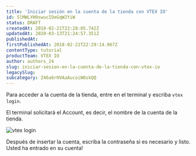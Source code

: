 ```yaml
---
title: 'Iniciar sesión en la cuenta de la tienda con VTEX IO'
id: 5lMWLYH0swucIOeGqW2YiW
status: DRAFT
createdAt: 2018-02-21T22:28:05.742Z
updatedAt: 2020-03-13T21:24:57.351Z
publishedAt: 
firstPublishedAt: 2018-02-21T22:29:14.967Z
contentType: tutorial
productTeam: VTEX IO
author: authors_24
slug: iniciar-sesion-en-la-cuenta-de-la-tienda-con-vtex-io
legacySlug: 
subcategory: Z46a6rHVAaAucoiW0skQQ
---
```


Para acceder a la cuenta de la tienda, entre en el terminal y escriba `vtex login`.

El terminal solicitará el Account, es decir, el nombre de la cuenta de la tienda.

![vtex login](//images.contentful.com/alneenqid6w5/rs5YFeBAtiYG4KuwcOe8Y/91406e5bfbcbad8ce3efbb56b5a31848/vtex__login.png)

Después de insertar la cuenta, escriba la contraseña si es necesario y listo. Usted ha entrado en su cuenta!

